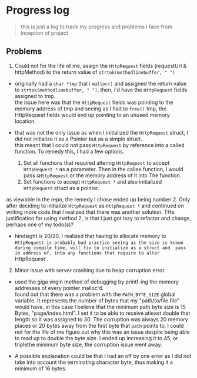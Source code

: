 # Progress log

> this is just a log to track my progress and problems i face from inception of project

## Problems

1. Could not for the life of me, assign the `HttpRequest` fields (requestUrl & httpMethod) to the return value of `strtok(methodlinebuffer, " ")`

- originally had a `char *tmp` that i `malloc()` and assigned the return value to `strtok(methodlinebuffer, " ")`, then, i'd have the `HttpRequest` fields assigned to tmp. <br>
the issue here was that the `HttpRequest` fields was pointing to the memory address of tmp and seeing as I had to `free()` tmp, the HttpRequest fields would end up pointing to
an unused memory location.

- that was not the only issue as when I initialized the `HttpRequest` struct, I did not initialize it as a Pointer but as a simple struct.<br>
this meant that I could not pass `HttpRequest` by reference into a called function. To remedy this, I had a few options. <br>

   1. Set all functions that required altering `HttpRequest` to accept `HttpRequest *` as a parameter. Then in the callee function, I would pass `&HttpRequest` or the memory address of it into 
      The function.
   2. Set functions to accept `HttpRequest *` and also initialized `HttpRequest` struct as a pointer.

as viewable in the repo, the remedy I chose ended up being number 2. Only after deciding to initialize `HttpRequest` as `HttpRequest *` and continued on writing more code that I realized that
there was another solution. THe justification for using method 2, is that I just got lazy to refactor and change, perhaps one of my todo(s)?

- hindsight is 20/20, I realized that having to allocate memory to `HttpRequest is probably bad practice seeing as the size is known during compile time, will fix to initialize as a struct and 
pass in address of, into any functions that require to alter `HttpRequest`.

2. Minor issue with server crashing due to heap corruption error.

- used the giga virgin method of debugging by printf-ing the memory addresses of every pointer malloc'd.<br>
found out that there was a problem with the `PATH_BYTE_SIZE` global variable. It represents the number of bytes that my "path/to/file.file" would have, in this case I believe that the minimum 
path byte size is 15 Bytes, "page/index.html". I set it to be able to receive atleast double that length so it was assigned to 30. The corruption was always 20 memory places or 20 bytes away from the first byte that `path` points to, I could not for the life of me figure out why this was an issue despite being able to read up to double the byte size. I ended up increasing it to 45, or triplethe minimum byte size, the corruption issue went away. 

- A possible explanation could be that I had an off by one error as I did not take into account the terminating character byte, thus making it a minimum of 16 bytes.
